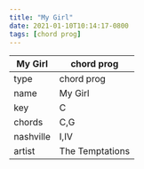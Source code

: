 ```yaml
---
title: "My Girl"
date: 2021-01-10T10:14:17-0800
tags: [chord prog]
---
```


|My Girl|chord prog|
|---|---|
|type|chord prog|
|name|My Girl|
|key|C|
|chords|C,G|
|nashville|I,IV|
|artist|The Temptations|
